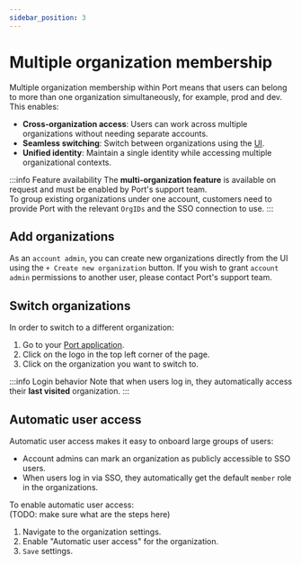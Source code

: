 ```yaml
---
sidebar_position: 3
---
```


# Multiple organization membership

Multiple organization membership within Port means that users can belong to more than one organization simultaneously, for example, prod and dev. This enables:

- **Cross-organization access**: Users can work across multiple organizations without needing separate accounts.
- **Seamless switching**: Switch between organizations using the [UI](#switch-organization).
- **Unified identity**: Maintain a single identity while accessing multiple organizational contexts.

:::info Feature availability
The **multi-organization feature** is available on request and must be enabled by Port's support team.  
To group existing organizations under one account, customers need to provide Port with the relevant `OrgIDs` and the SSO connection to use.
:::

## Add organizations

As an `account admin`, you can create new organizations directly from the UI using the `+ Create new organization` button.
If you wish to grant `account admin` permissions to another user, please contact Port's support team.

## Switch organizations

In order to switch to a different organization:  

1. Go to your [Port application](https://app.port.io).
2. Click on the logo in the top left corner of the page.
3. Click on the organization you want to switch to.

:::info Login behavior
Note that when users log in, they automatically access their **last visited** organization.
:::

## Automatic user access

Automatic user access makes it easy to onboard large groups of users:

- Account admins can mark an organization as publicly accessible to SSO users.
- When users log in via SSO, they automatically get the default `member` role in the organizations.

To enable automatic user access:  
(TODO: make sure what are the steps here)

1. Navigate to the organization settings.
2. Enable "Automatic user access" for the organization.
3. `Save` settings.